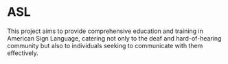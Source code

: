 # ASL
This project aims to provide comprehensive education and training in American Sign Language, catering not only to the deaf and hard-of-hearing community but also to individuals seeking to communicate with them effectively.






